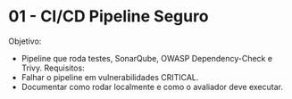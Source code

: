 # 01 - CI/CD Pipeline Seguro

Objetivo:
- Pipeline que roda testes, SonarQube, OWASP Dependency-Check e Trivy.
Requisitos:
- Falhar o pipeline em vulnerabilidades CRITICAL.
- Documentar como rodar localmente e como o avaliador deve executar.
